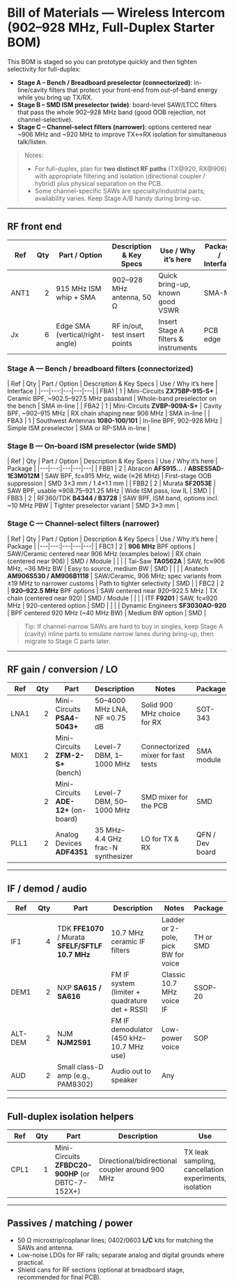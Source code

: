 # Bill of Materials — Wireless Intercom (902–928 MHz, Full-Duplex Starter BOM)

This BOM is staged so you can prototype quickly and then tighten selectivity for full-duplex:
- **Stage A – Bench / Breadboard preselector (connectorized)**: in-line/cavity filters that protect your front-end from out-of-band energy while you bring up TX/RX.
- **Stage B – SMD ISM preselector (wide)**: board-level SAW/LTCC filters that pass the whole 902–928 MHz band (good OOB rejection, not channel-selective).
- **Stage C – Channel-select filters (narrower)**: options centered near ~906 MHz and ~920 MHz to improve TX↔RX isolation for simultaneous talk/listen.

> Notes:
> - For full-duplex, plan for **two distinct RF paths** (TX@920, RX@906) with appropriate filtering and isolation (directional coupler / hybrid) plus physical separation on the PCB.
> - Some channel-specific SAWs are specialty/industrial parts; availability varies. Keep Stage A/B handy during bring-up.

---

## RF front end

| Ref | Qty | Part / Option | Description & Key Specs | Use / Why it’s here | Package / Interface |
|---|---:|---|---|---|---|
| ANT1 | 2 | 915 MHz ISM whip + SMA | 902–928 MHz antenna, 50 Ω | Quick bring-up, known good VSWR | SMA-M |
| Jx | 6 | Edge SMA (vertical/right-angle) | RF in/out, test insert points | Insert Stage A filters & instruments | PCB edge |

### Stage A — Bench / breadboard filters (connectorized)
| Ref | Qty | Part / Option | Description & Key Specs | Use / Why it’s here | Interface |
|---|---:|---|---|---|
| FBA1 | 1 | Mini-Circuits **ZX75BP-915-S+** | Ceramic BPF, ~902.5–927.5 MHz passband | Whole-band preselector on the bench | SMA in-line |
| FBA2 | 1 | Mini-Circuits **ZVBP-909A-S+** | Cavity BPF, ~902–915 MHz | RX chain shaping near 906 MHz | SMA in-line |
| FBA3 | 1 | Southwest Antennas **1080-100/101** | In-line BPF, 902–928 MHz | Simple ISM preselector | SMA or RP-SMA in-line |

### Stage B — On-board ISM preselector (wide SMD)
| Ref | Qty | Part / Option | Description & Key Specs | Use / Why it’s here | Package |
|---|---:|---|---|---|
| FBB1 | 2 | Abracon **AFS915…** / **ABSES5AD-1E3M012M** | SAW BPF, fc≈915 MHz, wide (≈26 MHz) | First-stage OOB suppression | SMD 3×3 mm / 1.4×1.1 mm |
| FBB2 | 2 | Murata **SF2053E** | SAW BPF, usable ≈908.75–921.25 MHz | Wide ISM pass, low IL | SMD |
| FBB3 | 2 | RF360/TDK **B4344 / B3728** | SAW BPF, ISM band, options incl. ~10 MHz PBW | Tighter preselector variant | SMD 3×3 mm |

### Stage C — Channel-select filters (narrower)
| Ref | Qty | Part / Option | Description & Key Specs | Use / Why it’s here | Package |
|---|---:|---|---|---|
| FBC1 | 2 | **906 MHz** BPF options | SAW/Ceramic centered near 906 MHz (examples below) | RX chain (centered near 906) | SMD / Module |
|  |  | Tai-Saw **TA0562A** | SAW, fc≈906 MHz, ~36 MHz BW | Easy to source, medium BW | SMD |
|  |  | Anatech **AM906S530 / AM906B1118** | SAW/Ceramic, 906 MHz; spec variants from ±19 MHz to narrower customs | Path to tighter selectivity | SMD |
| FBC2 | 2 | **920–922.5 MHz** BPF options | SAW centered near 920–922.5 MHz | TX chain (centered near 920) | SMD / Module |
|  |  | ITF **F9201** | SAW, fc≈920 MHz | 920-centered option | SMD |
|  |  | Dynamic Engineers **SF3030AO-920** | BPF centered 920 MHz (~40 MHz BW) | Medium BW option | SMD |

> Tip: If channel-narrow SAWs are hard to buy in singles, keep Stage A (cavity) inline parts to emulate narrow lanes during bring-up, then migrate to Stage C parts later.

---

## RF gain / conversion / LO

| Ref | Qty | Part | Description | Notes | Package |
|---|---:|---|---|---|---|
| LNA1 | 2 | Mini-Circuits **PSA4-5043+** | 50–4000 MHz LNA, NF ≈0.75 dB | Solid 900 MHz choice for RX | SOT-343 |
| MIX1 | 2 | Mini-Circuits **ZFM-2-S+** (bench) | Level-7 DBM, 1–1000 MHz | Connectorized mixer for fast tests | SMA module |
|  | 2 | Mini-Circuits **ADE-12+** (on-board) | Level-7 DBM, 50–1000 MHz | SMD mixer for the PCB | SMD |
| PLL1 | 2 | Analog Devices **ADF4351** | 35 MHz–4.4 GHz frac-N synthesizer | LO for TX & RX | QFN / Dev board |

---

## IF / demod / audio

| Ref | Qty | Part | Description | Notes | Package |
|---|---:|---|---|---|---|
| IF1 | 4 | TDK **FFE1070** / Murata **SFELF/SFTLF 10.7 MHz** | 10.7 MHz ceramic IF filters | Ladder or 2-pole, pick BW for voice | TH or SMD |
| DEM1 | 2 | NXP **SA615 / SA616** | FM IF system (limiter + quadrature det + RSSI) | Classic 10.7 MHz voice IF | SSOP-20 |
| ALT-DEM | 2 | NJM **NJM2591** | FM IF demodulator (450 kHz–10.7 MHz use) | Low-power voice | SOP |
| AUD | 2 | Small class-D amp (e.g., PAM8302) | Audio out to speaker | Any |

---

## Full-duplex isolation helpers

| Ref | Qty | Part | Description | Use | Interface |
|---|---:|---|---|---|---|
| CPL1 | 1 | Mini-Circuits **ZFBDC20-900HP** (or DBTC-7-152X+) | Directional/bidirectional coupler around 900 MHz | TX leak sampling, cancellation experiments, isolation | SMA or SMD |

---

## Passives / matching / power
- 50 Ω microstrip/coplanar lines; 0402/0603 **L/C** kits for matching the SAWs and antenna.
- Low-noise LDOs for RF rails; separate analog and digital grounds where practical.
- Shield cans for RF sections (optional at breadboard stage, recommended for final PCB).

